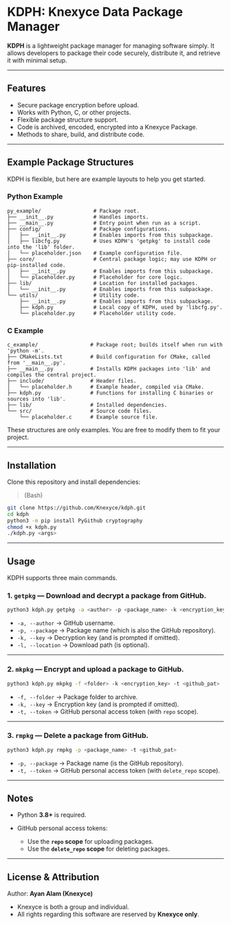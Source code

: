 # KDPH: Knexyce Data Package Manager

**KDPH** is a lightweight package manager for managing software simply. It allows developers to package their code securely, distribute it, and retrieve it with minimal setup.

---

## Features

* Secure package encryption before upload.
* Works with Python, C, or other projects.
* Flexible package structure support.
* Code is archived, encoded, encrypted into a Knexyce Package.
* Methods to share, build, and distribute code.

---

## Example Package Structures

KDPH is flexible, but here are example layouts to help you get started.

### Python Example

```
py_example/                 # Package root.
├── __init__.py             # Handles imports.
├── __main__.py             # Entry point when run as a script.
├── config/                 # Package configurations.
│   ├── __init__.py         # Enables imports from this subpackage.
│   ├── libcfg.py           # Uses KDPH's 'getpkg' to install code into the 'lib' folder.
│   └── placeholder.json    # Example configuration file.
├── core/                   # Central package logic; may use KDPH or pip-installed code.
│   ├── __init__.py         # Enables imports from this subpackage.
│   └── placeholder.py      # Placeholder for core logic.
├── lib/                    # Location for installed packages.
│   └── __init__.py         # Enables imports from this subpackage.
└── utils/                  # Utility code.
    ├── __init__.py         # Enables imports from this subpackage.
    ├── kdph.py             # Local copy of KDPH, used by 'libcfg.py'.
    └── placeholder.py      # Placeholder utility code.
```

### C Example

```
c_example/                 # Package root; builds itself when run with 'python -m'.
├── CMakeLists.txt         # Build configuration for CMake, called from '__main__.py'.
├── __main__.py            # Installs KDPH packages into 'lib' and compiles the central project.
├── include/               # Header files.
│   └── placeholder.h      # Example header, compiled via CMake.
├── kdph.py                # Functions for installing C binaries or sources into 'lib'.
├── lib/                   # Installed dependencies.
└── src/                   # Source code files.
    └── placeholder.c      # Example source file.
```

These structures are only examples. You are free to modify them to fit your project.

---

## Installation

Clone this repository and install dependencies:

> (Bash)

```bash
git clone https://github.com/Knexyce/kdph.git
cd kdph
python3 -m pip install PyGithub cryptography
chmod +x kdph.py
./kdph.py <args>
```

---

## Usage

KDPH supports three main commands.

### 1. `getpkg` — Download and decrypt a package from GitHub.

```bash
python3 kdph.py getpkg -a <author> -p <package_name> -k <encryption_key> -l <download_location>
```

* `-a, --author` -> GitHub username.
* `-p, --package` -> Package name (which is also the GitHub repository).
* `-k, --key` -> Decryption key (and is prompted if omitted).
* `-l, --location` -> Download path (is optional).

---

### 2. `mkpkg` — Encrypt and upload a package to GitHub.

```bash
python3 kdph.py mkpkg -f <folder> -k <encryption_key> -t <github_pat>
```

* `-f, --folder` -> Package folder to archive.
* `-k, --key` -> Encryption key (and is prompted if omitted).
* `-t, --token` -> GitHub personal access token (with `repo` scope).

---

### 3. `rmpkg` — Delete a package from GitHub.

```bash
python3 kdph.py rmpkg -p <package_name> -t <github_pat>
```

* `-p, --package` -> Package name (is the GitHub repository).
* `-t, --token` -> GitHub personal access token (with `delete_repo` scope).

---

## Notes

* Python **3.8+** is required.

* GitHub personal access tokens:

  * Use the **`repo` scope** for uploading packages.
  * Use the **`delete_repo` scope** for deleting packages.

---

## License & Attribution

Author: **Ayan Alam (Knexyce)**

* Knexyce is both a group and individual.
* All rights regarding this software are reserved by **Knexyce only**.
